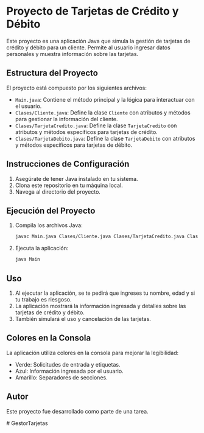 # Proyecto de Tarjetas de Crédito y Débito

Este proyecto es una aplicación Java que simula la gestión de tarjetas de crédito y débito para un cliente. Permite al usuario ingresar datos personales y muestra información sobre las tarjetas.

## Estructura del Proyecto

El proyecto está compuesto por los siguientes archivos:

- `Main.java`: Contiene el método principal y la lógica para interactuar con el usuario.
- `Clases/Cliente.java`: Define la clase `Cliente` con atributos y métodos para gestionar la información del cliente.
- `Clases/TarjetaCredito.java`: Define la clase `TarjetaCredito` con atributos y métodos específicos para tarjetas de crédito.
- `Clases/TarjetaDebito.java`: Define la clase `TarjetaDebito` con atributos y métodos específicos para tarjetas de débito.

## Instrucciones de Configuración

1. Asegúrate de tener Java instalado en tu sistema.
2. Clona este repositorio en tu máquina local.
3. Navega al directorio del proyecto.

## Ejecución del Proyecto

1. Compila los archivos Java:
    ```sh
    javac Main.java Clases/Cliente.java Clases/TarjetaCredito.java Clases/TarjetaDebito.java
    ```
2. Ejecuta la aplicación:
    ```sh
    java Main
    ```

## Uso

1. Al ejecutar la aplicación, se te pedirá que ingreses tu nombre, edad y si tu trabajo es riesgoso.
2. La aplicación mostrará la información ingresada y detalles sobre las tarjetas de crédito y débito.
3. También simulará el uso y cancelación de las tarjetas.

## Colores en la Consola

La aplicación utiliza colores en la consola para mejorar la legibilidad:
- Verde: Solicitudes de entrada y etiquetas.
- Azul: Información ingresada por el usuario.
- Amarillo: Separadores de secciones.

## Autor

Este proyecto fue desarrollado como parte de una tarea.

#   G e s t o r T a r j e t a s  
 